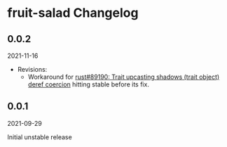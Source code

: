 # fruit-salad Changelog

<!-- markdownlint-disable no-trailing-punctuation -->

## 0.0.2

2021-11-16

- Revisions:
  - Workaround for [rust#89190: Trait upcasting shadows (trait object) deref coercion](https://github.com/rust-lang/rust/issues/89190) hitting stable before its fix.

## 0.0.1

2021-09-29

Initial unstable release
